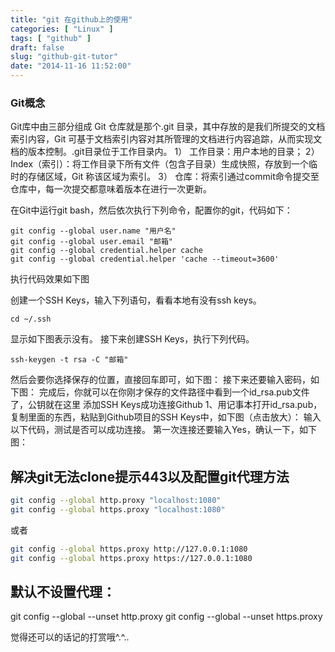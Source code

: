 ```yaml
---
title: "git 在github上的使用"
categories: [ "Linux" ]
tags: [ "github" ]
draft: false
slug: "github-git-tutor"
date: "2014-11-16 11:52:00"
---
```


### Git概念 ### 
Git库中由三部分组成 
       Git 仓库就是那个.git 目录，其中存放的是我们所提交的文档索引内容，Git 可基于文档索引内容对其所管理的文档进行内容追踪，从而实现文档的版本控制。.git目录位于工作目录内。 
1） 工作目录：用户本地的目录； 
2） Index（索引）：将工作目录下所有文件（包含子目录）生成快照，存放到一个临时的存储区域，Git 称该区域为索引。 
3） 仓库：将索引通过commit命令提交至仓库中，每一次提交都意味着版本在进行一次更新。 


在Git中运行git bash，然后依次执行下列命令，配置你的git，代码如下：

    git config --global user.name "用户名"
    git config --global user.email "邮箱"
    git config --global credential.helper cache
    git config --global credential.helper 'cache --timeout=3600'

执行代码效果如下图

创建一个SSH Keys，输入下列语句，看看本地有没有ssh keys。

    cd ~/.ssh

显示如下图表示没有。
接下来创建SSH Keys，执行下列代码。

    ssh-keygen -t rsa -C "邮箱"
然后会要你选择保存的位置，直接回车即可，如下图：
接下来还要输入密码，如下图：
完成后，你就可以在你刚才保存的文件路径中看到一个id_rsa.pub文件了，公钥就在这里
添加SSH Keys成功连接Github
1、用记事本打开id_rsa.pub，复制里面的东西，粘贴到Github项目的SSH Keys中，如下图（点击放大）：
输入以下代码，测试是否可以成功连接。
第一次连接还要输入Yes，确认一下，如下图：


## 解决git无法clone提示443以及配置git代理方法
```bash
git config --global http.proxy "localhost:1080"
git config --global https.proxy "localhost:1080"
```

或者
```bash
git config --global https.proxy http://127.0.0.1:1080
git config --global https.proxy https://127.0.0.1:1080
```
 

## 默认不设置代理：

 

git config --global --unset http.proxy
git config --global --unset https.proxy

觉得还可以的话记的打赏哦^.^..
```

